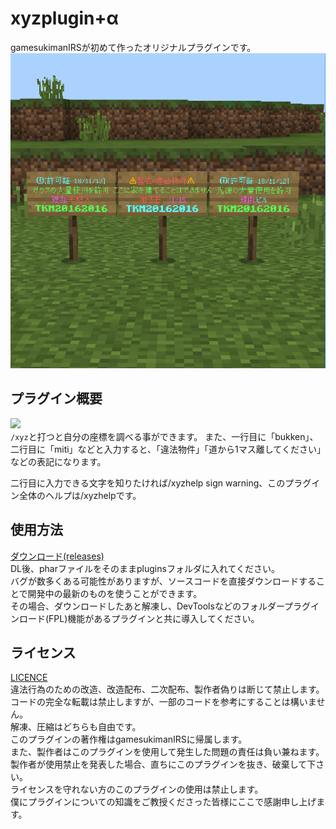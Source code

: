 # xyzplugin+α
gamesukimanIRSが初めて作ったオリジナルプラグインです。
![アイコン](icon.png "看板")

## プラグイン概要
[![](https://poggit.pmmp.io/shield.state/xyzplugin)](https://poggit.pmmp.io/p/xyzplugin)  
`/xyz`と打つと自分の座標を調べる事ができます。 
また、一行目に「bukken」、二行目に「miti」などと入力すると、「違法物件」「道から1マス離してください」などの表記になります。  

二行目に入力できる文字を知りたければ/xyzhelp sign warning、このプラグイン全体のヘルプは/xyzhelpです。

## 使用方法
[ダウンロード(releases)](https://github.com/gamesukimanIRS/xyzplugin-/releases/tag/v2.3.2)  
DL後、pharファイルをそのままpluginsフォルダに入れてください。  
バグが数多くある可能性がありますが、ソースコードを直接ダウンロードすることで開発中の最新のものを使うことができます。  
その場合、ダウンロードしたあと解凍し、DevToolsなどのフォルダープラグインロード(FPL)機能があるプラグインと共に導入してください。

## ライセンス
[LICENCE](LICENCE)  
違法行為のための改造、改造配布、二次配布、製作者偽りは断じて禁止します。  
コードの完全な転載は禁止しますが、一部のコードを参考にすることは構いません。  
解凍、圧縮はどちらも自由です。  
このプラグインの著作権はgamesukimanIRSに帰属します。  
また、製作者はこのプラグインを使用して発生した問題の責任は負い兼ねます。  
製作者が使用禁止を発表した場合、直ちにこのプラグインを抜き、破棄して下さい。  
ライセンスを守れない方のこのプラグインの使用は禁止します。  
僕にプラグインについての知識をご教授くださった皆様にここで感謝申し上げます。  


